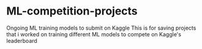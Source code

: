 # ML-competition-projects
Ongoing ML training models to submit on Kaggle
This is for saving projects that i worked on training different ML models to compete on Kaggle's leaderboard
